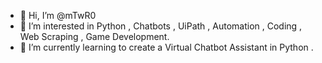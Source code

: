 - 👋 Hi, I’m @mTwR0
- 👀 I’m interested in Python , Chatbots , UiPath , Automation , Coding , Web Scraping , Game Development.
- 🌱 I’m currently learning to create a Virtual Chatbot Assistant in Python . 
<!---
mTwR0/mTwR0 is a ✨ special ✨ repository because its `README.md` (this file) appears on your GitHub profile.
You can click the Preview link to take a look at your changes.
--->
